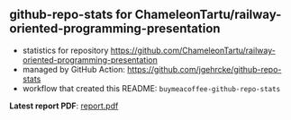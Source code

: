 ## github-repo-stats for ChameleonTartu/railway-oriented-programming-presentation

- statistics for repository https://github.com/ChameleonTartu/railway-oriented-programming-presentation
- managed by GitHub Action: https://github.com/jgehrcke/github-repo-stats
- workflow that created this README: `buymeacoffee-github-repo-stats`

**Latest report PDF**: [report.pdf](https://github.com/ChameleonTartu/buymeacoffee-github-repo-stats/raw/github-repo-stats/ChameleonTartu/railway-oriented-programming-presentation/latest-report/report.pdf)

